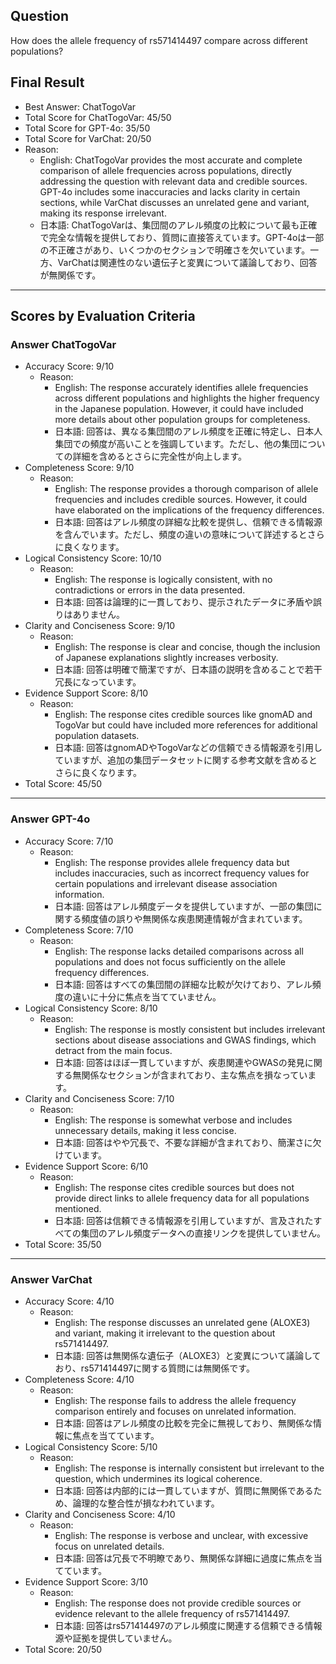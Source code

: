 ## Question

How does the allele frequency of rs571414497 compare across different populations?

## Final Result

- Best Answer: ChatTogoVar
- Total Score for ChatTogoVar: 45/50
- Total Score for GPT-4o: 35/50
- Total Score for VarChat: 20/50
- Reason:
  - English: ChatTogoVar provides the most accurate and complete comparison of allele frequencies across populations, directly addressing the question with relevant data and credible sources. GPT-4o includes some inaccuracies and lacks clarity in certain sections, while VarChat discusses an unrelated gene and variant, making its response irrelevant.
  - 日本語: ChatTogoVarは、集団間のアレル頻度の比較について最も正確で完全な情報を提供しており、質問に直接答えています。GPT-4oは一部の不正確さがあり、いくつかのセクションで明確さを欠いています。一方、VarChatは関連性のない遺伝子と変異について議論しており、回答が無関係です。

---

## Scores by Evaluation Criteria

### Answer ChatTogoVar
- Accuracy Score: 9/10
  - Reason: 
    - English: The response accurately identifies allele frequencies across different populations and highlights the higher frequency in the Japanese population. However, it could have included more details about other population groups for completeness.
    - 日本語: 回答は、異なる集団間のアレル頻度を正確に特定し、日本人集団での頻度が高いことを強調しています。ただし、他の集団についての詳細を含めるとさらに完全性が向上します。
- Completeness Score: 9/10
  - Reason: 
    - English: The response provides a thorough comparison of allele frequencies and includes credible sources. However, it could have elaborated on the implications of the frequency differences.
    - 日本語: 回答はアレル頻度の詳細な比較を提供し、信頼できる情報源を含んでいます。ただし、頻度の違いの意味について詳述するとさらに良くなります。
- Logical Consistency Score: 10/10
  - Reason: 
    - English: The response is logically consistent, with no contradictions or errors in the data presented.
    - 日本語: 回答は論理的に一貫しており、提示されたデータに矛盾や誤りはありません。
- Clarity and Conciseness Score: 9/10
  - Reason: 
    - English: The response is clear and concise, though the inclusion of Japanese explanations slightly increases verbosity.
    - 日本語: 回答は明確で簡潔ですが、日本語の説明を含めることで若干冗長になっています。
- Evidence Support Score: 8/10
  - Reason: 
    - English: The response cites credible sources like gnomAD and TogoVar but could have included more references for additional population datasets.
    - 日本語: 回答はgnomADやTogoVarなどの信頼できる情報源を引用していますが、追加の集団データセットに関する参考文献を含めるとさらに良くなります。
- Total Score: 45/50

---

### Answer GPT-4o
- Accuracy Score: 7/10
  - Reason: 
    - English: The response provides allele frequency data but includes inaccuracies, such as incorrect frequency values for certain populations and irrelevant disease association information.
    - 日本語: 回答はアレル頻度データを提供していますが、一部の集団に関する頻度値の誤りや無関係な疾患関連情報が含まれています。
- Completeness Score: 7/10
  - Reason: 
    - English: The response lacks detailed comparisons across all populations and does not focus sufficiently on the allele frequency differences.
    - 日本語: 回答はすべての集団間の詳細な比較が欠けており、アレル頻度の違いに十分に焦点を当てていません。
- Logical Consistency Score: 8/10
  - Reason: 
    - English: The response is mostly consistent but includes irrelevant sections about disease associations and GWAS findings, which detract from the main focus.
    - 日本語: 回答はほぼ一貫していますが、疾患関連やGWASの発見に関する無関係なセクションが含まれており、主な焦点を損なっています。
- Clarity and Conciseness Score: 7/10
  - Reason: 
    - English: The response is somewhat verbose and includes unnecessary details, making it less concise.
    - 日本語: 回答はやや冗長で、不要な詳細が含まれており、簡潔さに欠けています。
- Evidence Support Score: 6/10
  - Reason: 
    - English: The response cites credible sources but does not provide direct links to allele frequency data for all populations mentioned.
    - 日本語: 回答は信頼できる情報源を引用していますが、言及されたすべての集団のアレル頻度データへの直接リンクを提供していません。
- Total Score: 35/50

---

### Answer VarChat
- Accuracy Score: 4/10
  - Reason: 
    - English: The response discusses an unrelated gene (ALOXE3) and variant, making it irrelevant to the question about rs571414497.
    - 日本語: 回答は無関係な遺伝子（ALOXE3）と変異について議論しており、rs571414497に関する質問には無関係です。
- Completeness Score: 4/10
  - Reason: 
    - English: The response fails to address the allele frequency comparison entirely and focuses on unrelated information.
    - 日本語: 回答はアレル頻度の比較を完全に無視しており、無関係な情報に焦点を当てています。
- Logical Consistency Score: 5/10
  - Reason: 
    - English: The response is internally consistent but irrelevant to the question, which undermines its logical coherence.
    - 日本語: 回答は内部的には一貫していますが、質問に無関係であるため、論理的な整合性が損なわれています。
- Clarity and Conciseness Score: 4/10
  - Reason: 
    - English: The response is verbose and unclear, with excessive focus on unrelated details.
    - 日本語: 回答は冗長で不明瞭であり、無関係な詳細に過度に焦点を当てています。
- Evidence Support Score: 3/10
  - Reason: 
    - English: The response does not provide credible sources or evidence relevant to the allele frequency of rs571414497.
    - 日本語: 回答はrs571414497のアレル頻度に関連する信頼できる情報源や証拠を提供していません。
- Total Score: 20/50